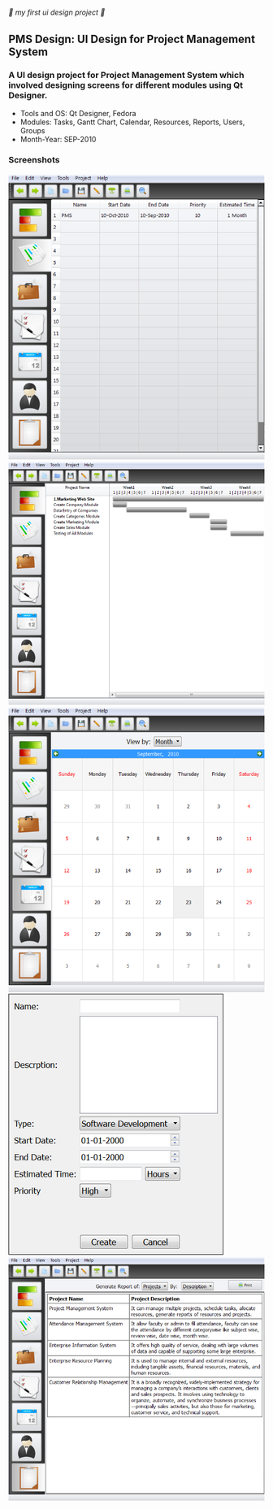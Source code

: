###### :rocket: my first ui design project :rocket:
## PMS Design: UI Design for Project Management System
### A UI design project for Project Management System which involved designing screens for different modules using Qt Designer.

* Tools and OS: Qt Designer, Fedora
* Modules: Tasks, Gantt Chart, Calendar, Resources, Reports, Users, Groups
* Month-Year: SEP-2010

### Screenshots

![home](screenshots/project_home.png)
![gantt-chart](screenshots/gantt_chart.png)
![calendar](screenshots/calendar.png)
![new-project](screenshots/new_project.png)
![report](screenshots/project_report.png)


















































































































































































































































































































































